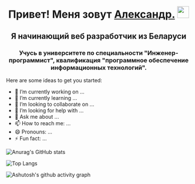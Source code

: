 <h1 align="center">Привет! Меня зовут <a href="https://vk.com/alexandrtanana" target="_blank">Александр.</a> 
<img src="https://github.com/blackcater/blackcater/raw/main/images/Hi.gif" height="32"/></h1>
<h2 align="center">Я начинающий веб разработчик из Беларуси </h2>
<h3 align="center">Учусь в университете по специальности "Инженер-программист", квалификация "программное обеспечение информационных технологий".</h3>



Here are some ideas to get you started:

- 🔭 I’m currently working on ...
- 🌱 I’m currently learning ...
- 👯 I’m looking to collaborate on ...
- 🤔 I’m looking for help with ...
- 💬 Ask me about ...
- 📫 How to reach me: ...
- 😄 Pronouns: ...
- ⚡ Fun fact: ...

<!-- <img src="https://raw.githubusercontent.com/alexandrtanana/icons-for-github/master/powershell_button_icon_151870.png?token=GHSAT0AAAAAAB57WTM7GYN3JDMSGQ4E5TFIY7DIRRQ"></img> -->


![Anurag's GitHub stats](https://github-readme-stats.vercel.app/api?username=alexandrtanana&theme=dark)

![Top Langs](https://github-readme-stats.vercel.app/api/top-langs/?username=alexandrtanana&langs_count=8&theme=dark&title_color=bdff00)

![Ashutosh's github activity graph](https://github-readme-activity-graph.cyclic.app/graph?username=alexandrtanana&theme=react-dark)

